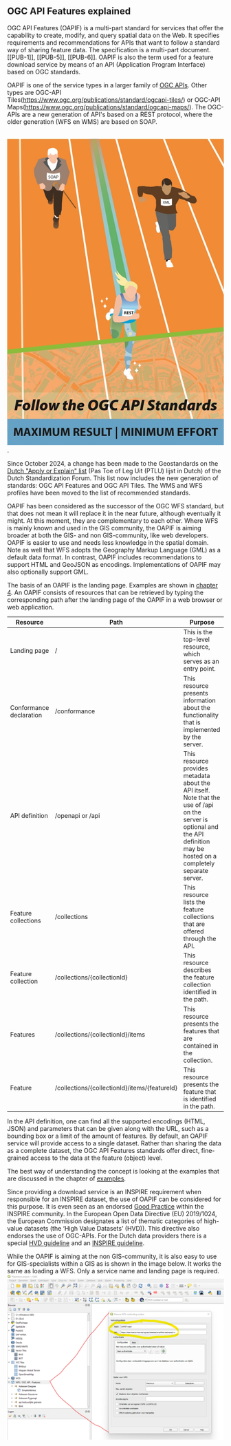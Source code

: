 ## OGC API Features explained

OGC API Features (OAPIF) is a multi-part standard for services that offer the capability to create, modify, and query spatial data on the Web. 
It specifies requirements and recommendations for APIs that want to follow a standard way of sharing feature data. 
The specification is a multi-part document. [[PUB-1]], [[PUB-5]], [[PUB-6]].
OAPIF is also the term used for a feature download service by means of an API (Application Program Interface) based on OGC standards. 

OAPIF is one of the service types in a larger family of [OGC APIs](https://www.ogc.org/publications/). 
Other types are OGC-API Tiles(https://www.ogc.org/publications/standard/ogcapi-tiles/) or OGC-API Maps(https://www.ogc.org/publications/standard/ogcapi-maps/). 
The OGC-APIs are a new generation of API's based on a REST protocol, where the older generation (WFS en WMS) are based on SOAP.  

&nbsp;![OGC-APIs](media/OGC-APIs.jpg "A new generation of geoservices: OGC-APIs").

Since October 2024, a change has been made to the Geostandards on the [Dutch "Apply or Explain" list](https://www.geonovum.nl/over-geonovum/actueel/rest-api-design-rules-op-pas-toe-leg-uit-lijst) (Pas Toe of Leg Uit (PTLU) lijst in Dutch) of the Dutch Standardization Forum. 
This list now includes the new generation of standards: OGC API Features and OGC API Tiles. The WMS and WFS profiles have been moved to the list of recommended standards.

OAPIF has been considered as the successor of the OGC WFS standard, but that does not mean it will replace it in the near future, although eventually it might.
At this moment, they are complementary to each other. Where WFS is mainly known and used in the GIS community, the OAPIF is aiming broader at both the GIS- and non GIS-community, like web developers. 
OAPIF is easier to use and needs less knowledge in the spatial domain.
Note as well that WFS adopts the Geography Markup Language (GML) as a default data format. In contrast, OAPIF includes recommendations to support HTML and GeoJSON as encodings.
Implementations of OAPIF may also optionally support GML.

The basis of an OAPIF is the landing page. Examples are shown in [chapter 4](https://geonovum.github.io/ogc-api-features-guideline/#H04).
An OAPIF consists of resources that can be retrieved by typing the corresponding path after the landing page of the OAPIF in a web browser or web application.
 
|Resource|Path|Purpose|
|--------|----|-------|
|Landing page|/|This is the top-level resource, which serves as an entry point.|
|Conformance declaration|/conformance|This resource presents information about the functionality that is implemented by the server.|
|API definition|/openapi or /api |This resource provides metadata about the API itself. Note that the use of /api on the server is optional and the API definition may be hosted on a completely separate server.|
|Feature collections|/collections|This resource lists the feature collections that are offered through the API.|
|Feature collection|/collections/{collectionId}|This resource describes the feature collection identified in the path.|
|Features|/collections/{collectionId}/items|This resource presents the features that are contained in the collection.|
|Feature|/collections/{collectionId}/items/{featureId}|This resource presents the feature that is identified in the path.|

In the API definition, one can find all the supported encodings (HTML, JSON) and parameters that can be given along with the URL, such as a bounding box or a limit of the amount of features.
By default, an OAPIF service will provide access to a single dataset.
Rather than sharing the data as a complete dataset, the OGC API Features standards offer direct, fine-grained access to the data at the feature (object) level.

The best way of understanding the concept is looking at the examples that are discussed in the chapter of [examples](#H04).

Since providing a download service is an INSPIRE requirement when responsible for an INSPIRE dataset, the use of OAPIF can be considered for this purpose.
It is even seen as an endorsed <a href="https://inspire.ec.europa.eu/portfolio/good-practice-library/" target="_blank">Good Practice</a> within the INSPIRE community.
In the European Open Data Directive (EU) 2019/1024, the European Commission designates a list of thematic categories of high-value datasets (the ‘High Value Datasets’ (HVD)). This directive also endorses the use of OGC-APIs.
For the Dutch data providers there is a special [HVD guideline](https://docs.geostandaarden.nl/eu/handreiking-hvd/#289E9E05) and an [INSPIRE guideline](https://docs.geostandaarden.nl/eu/INSPIRE-handreiking/).

While the OAPIF is aiming at the non GIS-community, it is also easy to use for GIS-specialists within a GIS as is shown in the image below.
It works the same as loading a WFS. Only a service name and landing page is required. 
&nbsp;![GIS-example](media/GIS-example.png "Example of using OAPIF in QGIS")




